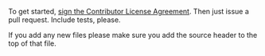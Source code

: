  To get started, <a href="http://clahub.fusion94.org/agreements/fusion94/clahub-test">sign the Contributor License Agreement</a>. Then just issue a pull request. Include tests, please.

If you add any new files please make sure you add the source header to the top of that file.

